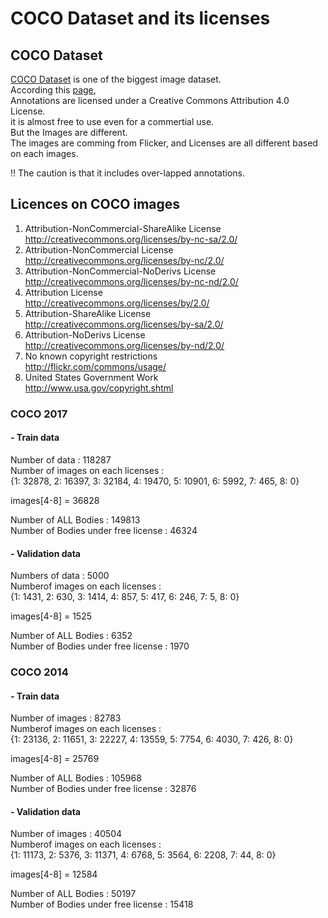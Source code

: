 # COCO Dataset and its licenses

## COCO Dataset
[COCO Dataset]( https://cocodataset.org/#home ) is one of the biggest image dataset.  
According this [page]( https://cocodataset.org/#termsofuse ),  
Annotations are licensed under a Creative Commons Attribution 4.0 License.  
it is almost free to use even for a commertial use.  
But the Images are different.  
The images are comming from Flicker, and Licenses are all different based on each images.  

!! The caution is that it includes over-lapped annotations.

## Licences on COCO images

  1. Attribution-NonCommercial-ShareAlike License  
     http://creativecommons.org/licenses/by-nc-sa/2.0/
  2. Attribution-NonCommercial License  
     http://creativecommons.org/licenses/by-nc/2.0/
  3. Attribution-NonCommercial-NoDerivs License  
     http://creativecommons.org/licenses/by-nc-nd/2.0/
  4. Attribution License  
     http://creativecommons.org/licenses/by/2.0/
  5. Attribution-ShareAlike License  
     http://creativecommons.org/licenses/by-sa/2.0/
  6. Attribution-NoDerivs License  
     http://creativecommons.org/licenses/by-nd/2.0/
  7. No known copyright restrictions  
     http://flickr.com/commons/usage/
  8. United States Government Work  
     http://www.usa.gov/copyright.shtml


### COCO 2017
#### - Train data 
  Number of data : 118287  
  Number of images on each licenses :  
    {1: 32878, 2: 16397, 3: 32184, 4: 19470, 5: 10901, 6: 5992, 7: 465, 8: 0}  
  
  images[4-8] = 36828
  
  Number of ALL Bodies : 149813  
  Number of Bodies under free license : 46324  
  
  
#### - Validation data
  Numbers of data : 5000  
  Numberof images on each licenses :  
    {1: 1431, 2: 630, 3: 1414, 4: 857, 5: 417, 6: 246, 7: 5, 8: 0}
    
  images[4-8] = 1525  
  
  Number of ALL Bodies : 6352  
  Number of Bodies under free license : 1970  
  

### COCO 2014

#### - Train data
  Number of images : 82783  
  Numberof images on each licenses :  
    {1: 23136, 2: 11651, 3: 22227, 4: 13559, 5: 7754, 6: 4030, 7: 426, 8: 0}  
  
  images[4-8] = 25769  
  
  Number of ALL Bodies : 105968  
  Number of Bodies under free license : 32876  

#### - Validation data
  Number of images : 40504  
  Numberof images on each licenses :  
    {1: 11173, 2: 5376, 3: 11371, 4: 6768, 5: 3564, 6: 2208, 7: 44, 8: 0}  
    
  images[4-8] = 12584  
    
  Number of ALL Bodies : 50197  
  Number of Bodies under free license : 15418  
    
    
    